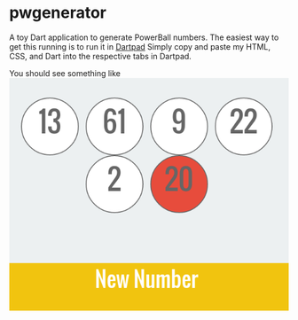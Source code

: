 # pwgenerator
A toy Dart application to generate PowerBall numbers.
The easiest way to get this running is to run it in [Dartpad](https://dartpad.dartlang.org/)
Simply copy and paste my HTML, CSS, and Dart into the respective tabs in Dartpad.

You should see something like ![this.](https://github.com/kdbeall/pwgenerator/blob/master/pwpic.png)
